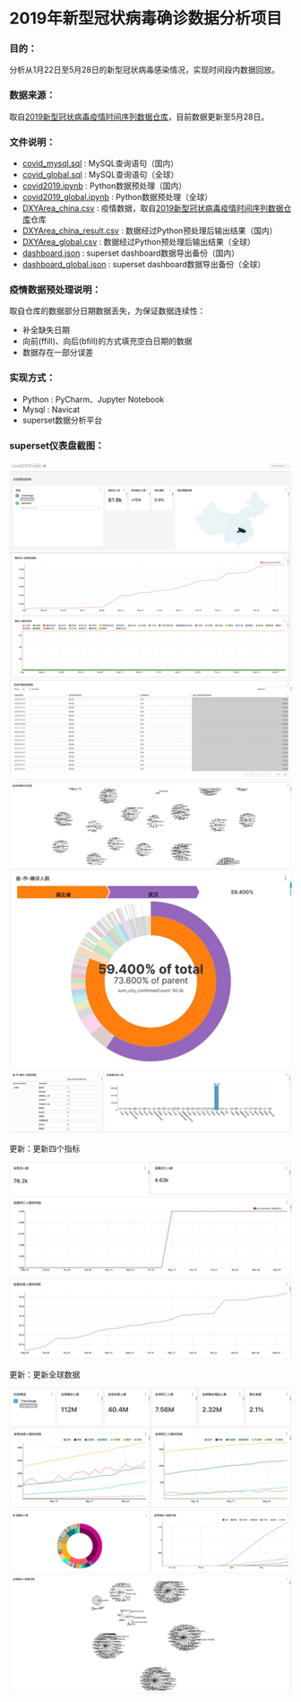 # 2019年新型冠状病毒确诊数据分析项目

### 目的：
分析从1月22日至5月28日的新型冠状病毒感染情况，实现时间段内数据回放。

### 数据来源：
取自[2019新型冠状病毒疫情时间序列数据仓库](https://github.com/BlankerL/DXY-COVID-19-Data)，目前数据更新至5月28日。

### 文件说明：
- [covid_mysql.sql](script/covid_mysql.sql) : MySQL查询语句（国内）
-  [covid_global.sql](script/[covid_global.sql) : MySQL查询语句（全球）
- [covid2019.ipynb](script/covid2019.ipynb) : Python数据预处理（国内）
-  [covid2019_global.ipynb](script/covid2019_global.ipynb) : Python数据预处理（全球）
- [DXYArea_china.csv](csv/DXYArea_china.csv) : 疫情数据，取自[2019新型冠状病毒疫情时间序列数据仓库](https://github.com/BlankerL/DXY-COVID-19-Data)仓库
- [DXYArea_china_result.csv](csv/DXYArea_china_result.csv) : 数据经过Python预处理后输出结果（国内）
-  [DXYArea_global.csv](csv/DXYArea_global.csv) : 数据经过Python预处理后输出结果（全球）
- [dashboard.json](json/dashboard.json) : superset dashboard数据导出备份（国内）
- [dashboard_global.json](json/dashboard_global.json) : superset dashboard数据导出备份（全球）

### 疫情数据预处理说明：
取自仓库的数据部分日期数据丢失，为保证数据连续性：

- 补全缺失日期
- 向前(ffill)、向后(bfill)的方式填充空白日期的数据
- 数据存在一部分误差

### 实现方式：
- Python : PyCharm、Jupyter Notebook
- Mysql : Navicat
- superset数据分析平台

### superset仪表盘截图：
![image](image/dashboard_1.jpg)
![image](image/dashboard_2.jpg)
![image](image/dashboard_3.jpg)
![image](image/dashboard_4.jpg)
![image](image/dashboard_5.jpg)
![image](image/dashboard_6.jpg)  

更新：更新四个指标  

![image](image/dashboard_7.jpg)
![image](image/dashboard_8.jpg)
![image](image/dashboard_9.jpg)  
  

更新：更新全球数据  

![image](image/dashboard_10.jpg)
![image](image/dashboard_11.jpg)
![image](image/dashboard_12.jpg) 



 
